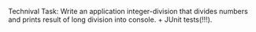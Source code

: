 Technival Task:
Write an application integer-division that divides numbers and prints result of long division into console. + JUnit tests(!!!).
